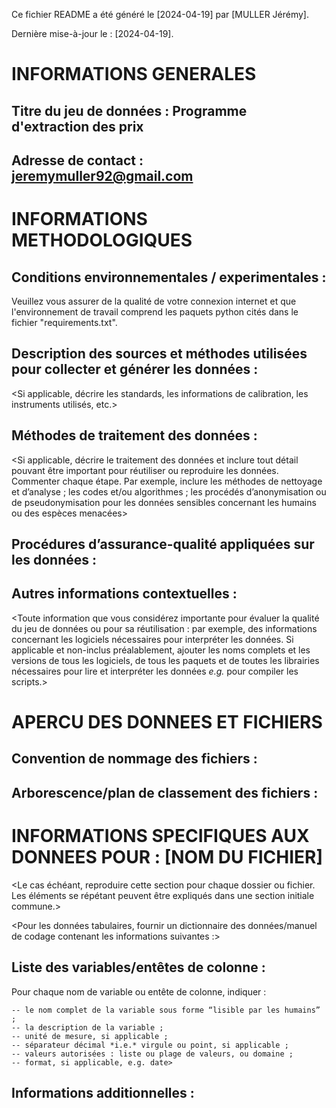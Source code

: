 Ce fichier README a été généré le [2024-04-19] par [MULLER Jérémy].

Dernière mise-à-jour le : [2024-04-19].

# INFORMATIONS GENERALES

## Titre du jeu de données : Programme d'extraction des prix
 
## Adresse de contact : jeremymuller92@gmail.com
 
# INFORMATIONS METHODOLOGIQUES

## Conditions environnementales / experimentales : 
Veuillez vous assurer de la qualité de votre connexion internet et que l'environnement de travail comprend les paquets python cités dans le fichier "requirements.txt".

## Description des sources et méthodes utilisées pour collecter et générer les données :
<Si applicable, décrire les standards, les informations de calibration, les instruments utilisés, etc.>

## Méthodes de traitement des données :
<Si applicable, décrire le traitement des données et inclure tout détail pouvant être important pour réutiliser ou reproduire les données. Commenter chaque étape.
Par exemple, inclure les méthodes de nettoyage et d’analyse ; les codes et/ou algorithmes ; les procédés d’anonymisation ou de pseudonymisation pour les données sensibles concernant les humains ou des espèces menacées>

## Procédures d’assurance-qualité appliquées sur les données :

## Autres informations contextuelles :
<Toute information que vous considérez importante pour évaluer la qualité du jeu de données ou pour sa réutilisation : par exemple, des informations concernant les logiciels nécessaires pour interpréter les données.
Si applicable et non-inclus préalablement, ajouter les noms complets et les versions de tous les logiciels, de tous les paquets et de toutes les librairies nécessaires pour lire et interpréter les données *e.g.* pour compiler les scripts.>

# APERCU DES DONNEES ET FICHIERS


## Convention de nommage des fichiers :

## Arborescence/plan de classement des fichiers :


# INFORMATIONS SPECIFIQUES AUX DONNEES POUR : [NOM DU FICHIER]

<Le cas échéant, reproduire cette section pour chaque dossier ou fichier.
Les éléments se répétant peuvent être expliqués dans une section initiale commune.>

<Pour les données tabulaires, fournir un dictionnaire des données/manuel de codage contenant les informations suivantes :>
## Liste des variables/entêtes de colonne :

Pour chaque nom de variable ou entête de colonne, indiquer :
 
    -- le nom complet de la variable sous forme “lisible par les humains” ; 
    -- la description de la variable ; 
    -- unité de mesure, si applicable ; 
    -- séparateur décimal *i.e.* virgule ou point, si applicable ; 
    -- valeurs autorisées : liste ou plage de valeurs, ou domaine ;
    -- format, si applicable, e.g. date>

## Informations additionnelles : 
<Toute information que vous jugez utile pour mieux comprendre le fichier>